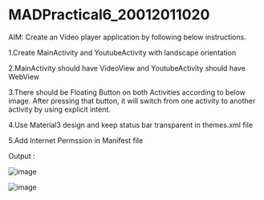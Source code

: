 # MADPractical6_20012011020
AIM: Create an Video player application by following below instructions.

1.Create MainActivity and YoutubeActivity with landscape orientation

2.MainActivity should have VideoView and YoutubeActivity should have WebView

3.There should be Floating Button on both Activities according to below image. After pressing that button, it will switch from one activity to another activity by using explicit intent.

4.Use Material3 design and keep status bar transparent in themes.xml file

5.Add Internet Permssion in Manifest file

Output :

![image](https://user-images.githubusercontent.com/107744227/193049830-b605d71a-b3df-4578-8867-04fbae5f5206.png)

![image](https://user-images.githubusercontent.com/107744227/193049929-5517d773-b8d7-47ab-a180-e3c80ec35fa8.png)
